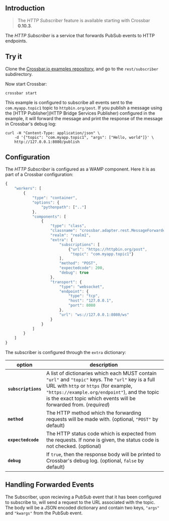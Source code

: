 ## Introduction

> The *HTTP Subscriber* feature is available starting with Crossbar **0.10.3**.

The *HTTP Subscriber* is a service that forwards PubSub events to HTTP endpoints.

## Try it

Clone the [Crossbar.io examples repository](https://github.com/crossbario/crossbarexamples), and go to the `rest/subscriber` subdirectory.

Now start Crossbar:

```console
crossbar start
```

This example is configured to subscribe all events sent to the `com.myapp.topic1` topic to `httpbin.org/post`.
If you publish a message using the [HTTP Publisher](HTTP Bridge Services Publisher) configured in the example, it will forward the message and print the response of the message in Crossbar's debug log:

```shell
curl -H "Content-Type: application/json" \
	-d '{"topic": "com.myapp.topic1", "args": ["Hello, world"]}' \
	http://127.0.0.1:8080/publish
```

## Configuration

The *HTTP Subscriber* is configured as a WAMP component. Here it is as part of a Crossbar configuration:

```javascript
{
    "workers": [
        {
            "type": "container",
            "options": {
                "pythonpath": [".."]
            },
            "components": [
                {
                    "type": "class",
                    "classname": "crossbar.adapter.rest.MessageForwarder",
                    "realm": "realm1",
                    "extra": {
                        "subscriptions": [
                            {"url": "https://httpbin.org/post",
                             "topic": "com.myapp.topic1"}
                        ],
                        "method": "POST",
                        "expectedcode": 200,
                        "debug": true
                    },
                    "transport": {
                        "type": "websocket",
                        "endpoint": {
                            "type": "tcp",
                            "host": "127.0.0.1",
                            "port": 8080
                        },
                        "url": "ws://127.0.0.1:8080/ws"
                    }
                }
            ]
        }
    ]
}
```

The subscriber is configured through the `extra` dictionary:

option | description
---|---
**`subscriptions`** | A list of dictionaries which each MUST contain `"url"` and `"topic"` keys. The `"url"` key is a full URL with `http` or `https` (for example, `"https://example.org/endpoint"`), and the topic is the exact topic which events will be forwarded from. (*required*)
**`method`** | The HTTP method which the forwarding requests will be made with. (optional, `"POST"` by default)
**`expectedcode`** | The HTTP status code which is expected from the requests. If none is given, the status code is not checked. (optional)
**`debug`** | If `true`, then the response body will be printed to Crossbar's debug log. (optional, `false` by default)

## Handling Forwarded Events

The Subscriber, upon recieving a PubSub event that it has been configured to subscribe to, will send a request to the URL associated with the topic.
The body will be a JSON encoded dictionary and contain two keys, `"args"` and `"kwargs"` from the PubSub event.
